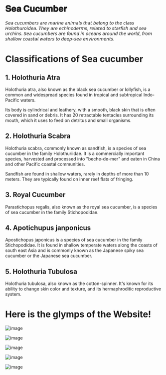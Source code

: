 # 𝐒𝐞𝐚 𝐂𝐮𝐜𝐮𝐦𝐛𝐞𝐫

𝘚𝘦𝘢 𝘤𝘶𝘤𝘶𝘮𝘣𝘦𝘳𝘴 𝘢𝘳𝘦 𝘮𝘢𝘳𝘪𝘯𝘦 𝘢𝘯𝘪𝘮𝘢𝘭𝘴 𝘵𝘩𝘢𝘵 𝘣𝘦𝘭𝘰𝘯𝘨 𝘵𝘰 𝘵𝘩𝘦 𝘤𝘭𝘢𝘴𝘴 𝘏𝘰𝘭𝘰𝘵𝘩𝘶𝘳𝘰𝘪𝘥𝘦𝘢. 𝘛𝘩𝘦𝘺 𝘢𝘳𝘦 𝘦𝘤𝘩𝘪𝘯𝘰𝘥𝘦𝘳𝘮𝘴, 𝘳𝘦𝘭𝘢𝘵𝘦𝘥 𝘵𝘰 𝘴𝘵𝘢𝘳𝘧𝘪𝘴𝘩 𝘢𝘯𝘥 𝘴𝘦𝘢 𝘶𝘳𝘤𝘩𝘪𝘯𝘴. 𝘚𝘦𝘢 𝘤𝘶𝘤𝘶𝘮𝘣𝘦𝘳𝘴 𝘢𝘳𝘦 𝘧𝘰𝘶𝘯𝘥 𝘪𝘯 𝘰𝘤𝘦𝘢𝘯𝘴 𝘢𝘳𝘰𝘶𝘯𝘥 𝘵𝘩𝘦 𝘸𝘰𝘳𝘭𝘥, 𝘧𝘳𝘰𝘮 𝘴𝘩𝘢𝘭𝘭𝘰𝘸 𝘤𝘰𝘢𝘴𝘵𝘢𝘭 𝘸𝘢𝘵𝘦𝘳𝘴 𝘵𝘰 𝘥𝘦𝘦𝘱-𝘴𝘦𝘢 𝘦𝘯𝘷𝘪𝘳𝘰𝘯𝘮𝘦𝘯𝘵𝘴.

# Classifications of Sea cucumber

## 1. Holothuria Atra

Holothuria atra, also known as the black sea cucumber or lollyfish, is a common and widespread species found in tropical and subtropical Indo-Pacific waters.

Its body is cylindrical and leathery, with a smooth, black skin that is often covered in sand or debris. It has 20 retractable tentacles surrounding its mouth, which it uses to feed on detritus and small organisms.

## 2. Holothuria Scabra

Holothuria scabra, commonly known as sandfish, is a species of sea cucumber in the family Holothuriidae. It is a commercially important species, harvested and processed into "beche-de-mer" and eaten in China and other Pacific coastal communities.

Sandfish are found in shallow waters, rarely in depths of more than 10 meters. They are typically found on inner reef flats of fringing.

## 3. Royal Cucumber

Parastichopus regalis, also known as the royal sea cucumber, is a species of sea cucumber in the family Stichopodidae.

## 4. Apotichupus janponicus

Apostichopus japonicus is a species of sea cucumber in the family Stichopodidae. It is found in shallow temperate waters along the coasts of south east Asia and is commonly known as the Japanese spiky sea cucumber or the Japanese sea cucumber.

## 5. Holothuria Tubulosa

Holothuria tubulosa, also known as the cotton-spinner. It's known for its ability to change skin color and texture, and its hermaphroditic reproductive system.

# Here is the glymps of the Website!

![image](https://github.com/syntaxboybe/Seacucumber/assets/113691000/2f4ca19c-e23c-4ce7-b061-f35ef6b51393)

![image](https://github.com/syntaxboybe/Seacucumber/assets/113691000/4b1b674e-e19b-4d20-8973-59f72c3f90f0)

![image](https://github.com/syntaxboybe/Seacucumber/assets/113691000/22829b37-9afa-4dc9-9be3-be1240685d0e)

![image](https://github.com/syntaxboybe/Seacucumber/assets/113691000/2d4a6c1f-d140-4694-bbca-de3e0623f9a7)

![image](https://github.com/syntaxboybe/Seacucumber/assets/113691000/b73a5101-08e0-475c-bfbb-77b9e2299780)




